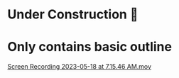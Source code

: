 # Under Construction 	🚧
# Only contains basic outline

[Screen Recording 2023-05-18 at 7.15.46 AM.mov](Screen%20Recording%202023-05-18%20at%207.15.46%20AM.mov)